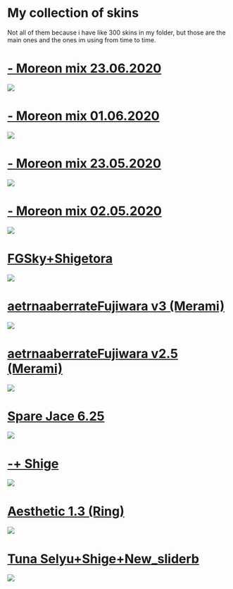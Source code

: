 # My collection of skins

Not all of them because i have like 300 skins in my folder, but those are the main ones and the ones im using from time to time.

# [- Moreon mix 23.06.2020](https://drive.google.com/file/d/1z_0NwY6c6Gec-jL4B4E6ribcaqnIf9Tz/view?usp=sharing)
![](https://osu.ppy.sh/ss/15118233/9937)

# [- Moreon mix 01.06.2020](https://drive.google.com/file/d/1HnbV0_byP6US19IDNYFHO0XSWTtv0gwW/view?usp=sharing)
![](https://osu.ppy.sh/ss/15004655/9795)

# [- Moreon mix 23.05.2020](https://drive.google.com/file/d/1ezOIkjtiRO3EmL7KbcqOXoo4gMm69jBm/view?usp=sharing)
![](https://osu.ppy.sh/ss/14958907/360f)

# [- Moreon mix 02.05.2020](https://drive.google.com/file/d/1tbU2twOrYmRtHoSnqjvKesVyQpVXrqc1/view?usp=sharing)
![](https://osu.ppy.sh/ss/14848147/8cda)

# [FGSky+Shigetora](https://drive.google.com/file/d/1O8MVcw_vGcbJGvI4s3aYNmO_XOs-j6Pj/view?usp=sharing)
![](https://osu.ppy.sh/ss/14958873/f012)

# [aetrnaaberrateFujiwara v3 (Merami)](https://drive.google.com/file/d/194QK_MqUewN6HFvw1B8PopdSHDV0QeKf/view)
![](https://skins.osuck.net/uploads/posts/2020-03/1584189023_screenshot8185.jpg)

# [aetrnaaberrateFujiwara v2.5 (Merami)](https://drive.google.com/file/d/18NzmaVy-dT8DumBPjAIln1_aBPYqDEYw/view)
![](https://skins.osuck.net/uploads/posts/2020-03/1584188832_screenshot8183.jpg)

# [Spare Jace 6.25](https://drive.google.com/file/d/14xxXiOP8MRcxRprYUa01hLLNzSp0QH7T/view?usp=sharing)
![](https://osu.ppy.sh/ss/14958892/faa7)

# [-+ Shige](https://drive.google.com/file/d/1qQzX6GFLHJQzngFvNrHfu3NUgq-6H_j9/view?usp=sharing)
![](https://osu.ppy.sh/ss/14850263/38fb)

# [Aesthetic 1.3 (Ring)](https://drive.google.com/file/d/1qvdU9-IrKs9E0fmLY6lzA5LKioYoBmNT/view?usp=sharing)
![](https://osu.ppy.sh/ss/14850282/6ffc)

# [Tuna Selyu+Shige+New_sliderb](https://drive.google.com/file/d/1ebtLgELQrW4H21bv2jbL3zNsAnJTTuiX/view?usp=sharing)
![](https://osu.ppy.sh/ss/15018670/67a2)
